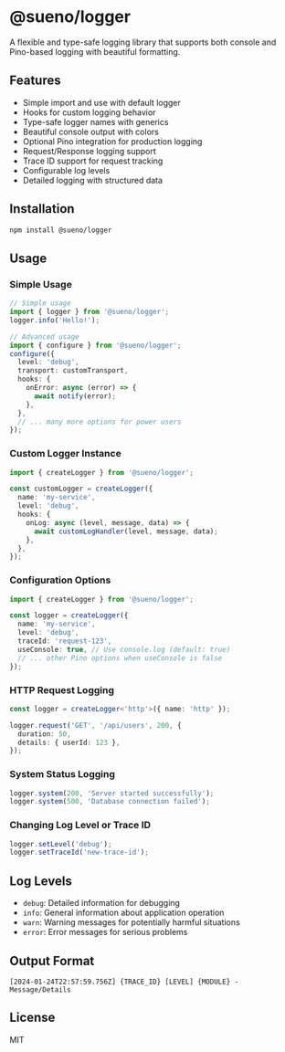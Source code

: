 # @sueno/logger

A flexible and type-safe logging library that supports both console and Pino-based logging with beautiful formatting.

## Features

- Simple import and use with default logger
- Hooks for custom logging behavior
- Type-safe logger names with generics
- Beautiful console output with colors
- Optional Pino integration for production logging
- Request/Response logging support
- Trace ID support for request tracking
- Configurable log levels
- Detailed logging with structured data

## Installation

```bash
npm install @sueno/logger
```

## Usage

### Simple Usage

```typescript
// Simple usage
import { logger } from '@sueno/logger';
logger.info('Hello!');

// Advanced usage
import { configure } from '@sueno/logger';
configure({
  level: 'debug',
  transport: customTransport,
  hooks: {
    onError: async (error) => {
      await notify(error);
    },
  },
  // ... many more options for power users
});
```

### Custom Logger Instance

```typescript
import { createLogger } from '@sueno/logger';

const customLogger = createLogger({
  name: 'my-service',
  level: 'debug',
  hooks: {
    onLog: async (level, message, data) => {
      await customLogHandler(level, message, data);
    },
  },
});
```

### Configuration Options

```typescript
import { createLogger } from '@sueno/logger';

const logger = createLogger({
  name: 'my-service',
  level: 'debug',
  traceId: 'request-123',
  useConsole: true, // Use console.log (default: true)
  // ... other Pino options when useConsole is false
});
```

### HTTP Request Logging

```typescript
const logger = createLogger<'http'>({ name: 'http' });

logger.request('GET', '/api/users', 200, {
  duration: 50,
  details: { userId: 123 },
});
```

### System Status Logging

```typescript
logger.system(200, 'Server started successfully');
logger.system(500, 'Database connection failed');
```

### Changing Log Level or Trace ID

```typescript
logger.setLevel('debug');
logger.setTraceId('new-trace-id');
```

## Log Levels

- `debug`: Detailed information for debugging
- `info`: General information about application operation
- `warn`: Warning messages for potentially harmful situations
- `error`: Error messages for serious problems

## Output Format

```
[2024-01-24T22:57:59.756Z] {TRACE_ID} [LEVEL] {MODULE} - Message/Details
```

## License

MIT
